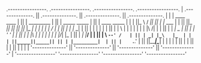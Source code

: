 
 .----------------.  .----------------.  .----------------.  .-----------------.
| .--------------. || .--------------. || .--------------. || .--------------. |
| | ____    ____ | || |  _________   | || | _____  _____ | || | ____  _____  | |
| ||_   \  /   _|| || | |_   ___  |  | || ||_   _||_   _|| || ||_   \|_   _| | |
| |  |   \/   |  | || |   | |_  \_|  | || |  | |    | |  | || |  |   \ | |   | |
| |  | |\  /| |  | || |   |  _|  _   | || |  | '    ' |  | || |  | |\ \| |   | |
| | _| |_\/_| |_ | || |  _| |___/ |  | || |   \ `--' /   | || | _| |_\   |_  | |
| ||_____||_____|| || | |_________|  | || |    `.__.'    | || ||_____|\____| | |
| |              | || |              | || |              | || |              | |
| '--------------' || '--------------' || '--------------' || '--------------' |
 '----------------'  '----------------'  '----------------'  '----------------' 


<!--[![Hits](https://hits.seeyoufarm.com/api/count/incr/badge.svg?url=https%3A%2F%2Fgithub.com%2Fhkb8322&count_bg=%2379C83D&title_bg=%23555555&icon=&icon_color=%23E7E7E7&title=hits&edge_flat=false)](https://hits.seeyoufarm.com)


[![Meun's GitHub stats](https://github-readme-stats.vercel.app/api?username=hkb8322&hide_title=true&show_icons=true&include_all_commits=true&disable_animations=true&theme=chartreuse-dark)](https://github.com/hkb8322/github-readme-stats)

[![Top Langs](https://github-readme-stats.vercel.app/api/top-langs/?username=hkb8322&layout=compact&theme=chartreuse-dark)](https://github.com/hkb8322/github-readme-stats)-->


<!--
**hkb8322/hkb8322** is a ✨ _special_ ✨ repository because its `README.md` (this file) appears on your GitHub profile.

Here are some ideas to get you started:

- 🔭 I’m currently working on ...
- 🌱 I’m currently learning ...
- 👯 I’m looking to collaborate on ...
- 🤔 I’m looking for help with ...
- 💬 Ask me about ...
- 📫 How to reach me: ...
- 😄 Pronouns: ...
- ⚡ Fun fact: ...
-->
